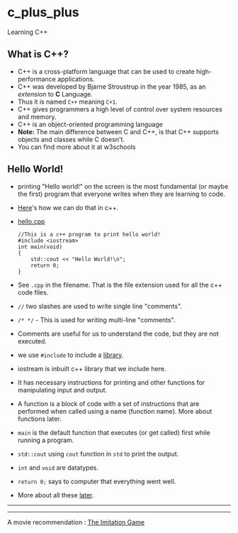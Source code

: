 # c_plus_plus
Learning C++

## What is C++?
- C++ is a cross-platform language that can be used to create high-performance applications.
- C++ was developed by Bjarne Stroustrup in the year 1985, as an *extension* to **C** Language.
- Thus it is named `C++` meaning `C+1`.
- C++ gives programmers a high level of control over system resources and memory.
- C++ is an object-oriented programming language
- **Note:** The main difference between C and C++, is that C++ supports objects and classes while C doesn't.
- You can find more about it at w3schools

## Hello World!
- printing "Hello world!" on the screen is the most fundamental (or maybe the first) program that everyone writes when they are learning to code.
- [Here][HelloWorld]'s how we can do that in c++.
- [hello.cpp][HelloWorld]
    ```
    //This is a c++ program to print hello world!
    #include <iostream>
    int main(void)
    {
        std::cout << "Hello World!\n";
        return 0;
    }
    ```
- See `.cpp` in the filename. That is the file extension used for all the c++ code files.

- `//` two slashes are used to write single line "comments".
- `/* */` - This is used for writing multi-line "comments".  
- Comments are useful for us to understand the code, but they are not executed.

- we use `#include` to include a [library][c++library].
- iostream is inbuilt c++ library that we include here.
- It has necessary instructions for printing and other functions for manipulating input and output.
- A function is a block of code with a set of instructions that are performed when called using a name (function name). More about functions later.
- `main` is the default function that executes (or get called) first while running a program.
- `std::cout` using `cout` function in `std` to print the output.
- `int` and `void` are datatypes.
- `return 0;` says to computer that everything went well.

- More about all these [later][datatypes].
---
[HelloWorld]: ./hello.cpp
[c++library]: https://duckduckgo.com/?q=c%2B%2B+library
[datatypes]: ./datatypes_conditionals.md
---
A movie recommendation : [The Imitation Game](https://duckduckgo.com/?q=The+Imitation+Game)